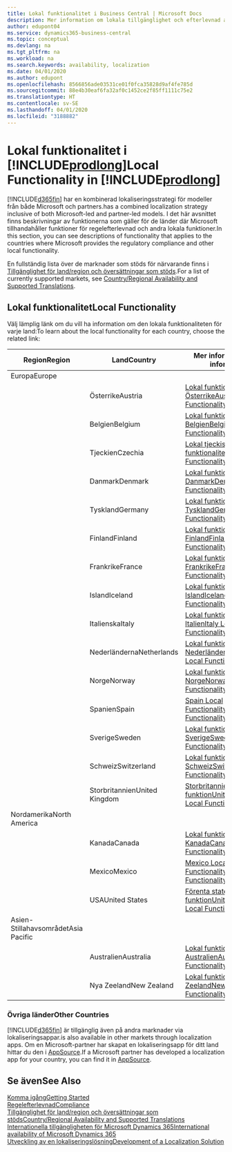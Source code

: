 ```yaml
---
title: Lokal funktionalitet i Business Central | Microsoft Docs
description: Mer information om lokala tillgänglighet och efterlevnad av Dynamics 365 Business Central.
author: edupont04
ms.service: dynamics365-business-central
ms.topic: conceptual
ms.devlang: na
ms.tgt_pltfrm: na
ms.workload: na
ms.search.keywords: availability, localization
ms.date: 04/01/2020
ms.author: edupont
ms.openlocfilehash: 8566856ade03531ce01f0fca35828d9af4fe785d
ms.sourcegitcommit: 88e4b30eaf6fa32af0c1452ce2f85ff1111c75e2
ms.translationtype: HT
ms.contentlocale: sv-SE
ms.lasthandoff: 04/01/2020
ms.locfileid: "3188882"
---
```

# <a name="local-functionality-in-prodlong"></a><span data-ttu-id="a9323-103">Lokal funktionalitet i [!INCLUDE[prodlong](includes/prodlong.md)]</span><span class="sxs-lookup"><span data-stu-id="a9323-103">Local Functionality in [!INCLUDE[prodlong](includes/prodlong.md)]</span></span>

[!INCLUDE[d365fin](includes/d365fin_md.md)] <span data-ttu-id="a9323-104">har en kombinerad lokaliseringsstrategi för modeller från både Microsoft och partners.</span><span class="sxs-lookup"><span data-stu-id="a9323-104">has a combined localization strategy inclusive of both Microsoft-led and partner-led models.</span></span> <span data-ttu-id="a9323-105">I det här avsnittet finns beskrivningar av funktionerna som gäller för de länder där Microsoft tillhandahåller funktioner för regelefterlevnad och andra lokala funktioner.</span><span class="sxs-lookup"><span data-stu-id="a9323-105">In this section, you can see descriptions of functionality that applies to the countries where Microsoft provides the regulatory compliance and other local functionality.</span></span>  

<span data-ttu-id="a9323-106">En fullständig lista över de marknader som stöds för närvarande finns i [Tillgänglighet för land/region och översättningar som stöds](/dynamics365/business-central/dev-itpro/compliance/apptest-countries-and-translations?toc=/dynamics365/business-central/toc.json).</span><span class="sxs-lookup"><span data-stu-id="a9323-106">For a list of currently supported markets, see [Country/Regional Availability and Supported Translations](/dynamics365/business-central/dev-itpro/compliance/apptest-countries-and-translations?toc=/dynamics365/business-central/toc.json).</span></span>  

## <a name="local-functionality"></a><span data-ttu-id="a9323-107">Lokal funktionalitet</span><span class="sxs-lookup"><span data-stu-id="a9323-107">Local Functionality</span></span>

<span data-ttu-id="a9323-108">Välj lämplig länk om du vill ha information om den lokala funktionaliteten för varje land:</span><span class="sxs-lookup"><span data-stu-id="a9323-108">To learn about the local functionality for each country, choose the related link:</span></span>

| <span data-ttu-id="a9323-109">Region</span><span class="sxs-lookup"><span data-stu-id="a9323-109">Region</span></span> | <span data-ttu-id="a9323-110">Land</span><span class="sxs-lookup"><span data-stu-id="a9323-110">Country</span></span> | <span data-ttu-id="a9323-111">Mer information</span><span class="sxs-lookup"><span data-stu-id="a9323-111">More information</span></span> |
| --- | --- |--- |
| <span data-ttu-id="a9323-112">Europa</span><span class="sxs-lookup"><span data-stu-id="a9323-112">Europe</span></span> |  | |
|        | <span data-ttu-id="a9323-113">Österrike</span><span class="sxs-lookup"><span data-stu-id="a9323-113">Austria</span></span> | [<span data-ttu-id="a9323-114">Lokal funktionalitet för Österrike</span><span class="sxs-lookup"><span data-stu-id="a9323-114">Austria Local Functionality</span></span>](localfunctionality/austria/austria-local-functionality.md) |
|        | <span data-ttu-id="a9323-115">Belgien</span><span class="sxs-lookup"><span data-stu-id="a9323-115">Belgium</span></span> | [<span data-ttu-id="a9323-116">Lokal funktionalitet för Belgien</span><span class="sxs-lookup"><span data-stu-id="a9323-116">Belgium Local Functionality</span></span>](localfunctionality/belgium/belgium-local-functionality.md) |
|        | <span data-ttu-id="a9323-117">Tjeckien</span><span class="sxs-lookup"><span data-stu-id="a9323-117">Czechia</span></span> | [<span data-ttu-id="a9323-118">Lokal tjeckisk funktionalitet</span><span class="sxs-lookup"><span data-stu-id="a9323-118">Czech Local Functionality</span></span>](localfunctionality/czech/czech-local-functionality.md) |
|        | <span data-ttu-id="a9323-119">Danmark</span><span class="sxs-lookup"><span data-stu-id="a9323-119">Denmark</span></span> | [<span data-ttu-id="a9323-120">Lokal funktionalitet för Danmark</span><span class="sxs-lookup"><span data-stu-id="a9323-120">Denmark Local Functionality</span></span>](localfunctionality/denmark/denmark-local-functionality.md) |
|        | <span data-ttu-id="a9323-121">Tyskland</span><span class="sxs-lookup"><span data-stu-id="a9323-121">Germany</span></span> | [<span data-ttu-id="a9323-122">Lokal funktionalitet för Tyskland</span><span class="sxs-lookup"><span data-stu-id="a9323-122">Germany Local Functionality</span></span>](localfunctionality/germany/germany-local-functionality.md) |
|        | <span data-ttu-id="a9323-123">Finland</span><span class="sxs-lookup"><span data-stu-id="a9323-123">Finland</span></span> | [<span data-ttu-id="a9323-124">Lokal funktionalitet för Finland</span><span class="sxs-lookup"><span data-stu-id="a9323-124">Finland Local Functionality</span></span>](localfunctionality/finland/finland-local-functionality.md) |
|        | <span data-ttu-id="a9323-125">Frankrike</span><span class="sxs-lookup"><span data-stu-id="a9323-125">France</span></span> | [<span data-ttu-id="a9323-126">Lokal funktionalitet för Frankrike</span><span class="sxs-lookup"><span data-stu-id="a9323-126">France Local Functionality</span></span>](localfunctionality/france/france-local-functionality.md) |
|        | <span data-ttu-id="a9323-127">Island</span><span class="sxs-lookup"><span data-stu-id="a9323-127">Iceland</span></span> | [<span data-ttu-id="a9323-128">Lokal funktionalitet för Island</span><span class="sxs-lookup"><span data-stu-id="a9323-128">Iceland Local Functionality</span></span>](localfunctionality/iceland/iceland-local-functionality.md) |
|        | <span data-ttu-id="a9323-129">Italienska</span><span class="sxs-lookup"><span data-stu-id="a9323-129">Italy</span></span> | [<span data-ttu-id="a9323-130">Lokal funktionalitet för Italien</span><span class="sxs-lookup"><span data-stu-id="a9323-130">Italy Local Functionality</span></span>](localfunctionality/italy/italy-local-functionality.md) |
|        | <span data-ttu-id="a9323-131">Nederländerna</span><span class="sxs-lookup"><span data-stu-id="a9323-131">Netherlands</span></span> | [<span data-ttu-id="a9323-132">Lokal funktionalitet för Nederländerna</span><span class="sxs-lookup"><span data-stu-id="a9323-132">Netherlands Local Functionality</span></span>](localfunctionality/netherlands/netherlands-local-functionality.md) |
|        | <span data-ttu-id="a9323-133">Norge</span><span class="sxs-lookup"><span data-stu-id="a9323-133">Norway</span></span> | [<span data-ttu-id="a9323-134">Lokal funktionalitet för Norge</span><span class="sxs-lookup"><span data-stu-id="a9323-134">Norway Local Functionality</span></span>](localfunctionality/norway/norway-local-functionality.md) |
|        | <span data-ttu-id="a9323-135">Spanien</span><span class="sxs-lookup"><span data-stu-id="a9323-135">Spain</span></span> | [<span data-ttu-id="a9323-136">Spain Local Functionality</span><span class="sxs-lookup"><span data-stu-id="a9323-136">Spain Local Functionality</span></span>](localfunctionality/spain/spain-local-functionality.md) |
|        | <span data-ttu-id="a9323-137">Sverige</span><span class="sxs-lookup"><span data-stu-id="a9323-137">Sweden</span></span> | [<span data-ttu-id="a9323-138">Lokal funktionalitet för Sverige</span><span class="sxs-lookup"><span data-stu-id="a9323-138">Sweden Local Functionality</span></span>](localfunctionality/sweden/sweden-local-functionality.md) |
|        | <span data-ttu-id="a9323-139">Schweiz</span><span class="sxs-lookup"><span data-stu-id="a9323-139">Switzerland</span></span> | [<span data-ttu-id="a9323-140">Lokal funktionalitet för Schweiz</span><span class="sxs-lookup"><span data-stu-id="a9323-140">Switzerland Local Functionality</span></span>](localfunctionality/switzerland/switzerland-local-functionality.md) |
|        | <span data-ttu-id="a9323-141">Storbritannien</span><span class="sxs-lookup"><span data-stu-id="a9323-141">United Kingdom</span></span> | [<span data-ttu-id="a9323-142">Storbritannien, lokal funktion</span><span class="sxs-lookup"><span data-stu-id="a9323-142">United Kingdom Local Functionality</span></span>](localfunctionality/unitedkingdom/united-kingdom-local-functionality.md) |
| <span data-ttu-id="a9323-143">Nordamerika</span><span class="sxs-lookup"><span data-stu-id="a9323-143">North America</span></span> |       |  |
|        | <span data-ttu-id="a9323-144">Kanada</span><span class="sxs-lookup"><span data-stu-id="a9323-144">Canada</span></span>|[<span data-ttu-id="a9323-145">Lokal funktionalitet för Kanada</span><span class="sxs-lookup"><span data-stu-id="a9323-145">Canada Local Functionality</span></span>](localfunctionality/canada/canada-local-functionality.md) |
|        | <span data-ttu-id="a9323-146">Mexico</span><span class="sxs-lookup"><span data-stu-id="a9323-146">Mexico</span></span> | [<span data-ttu-id="a9323-147">Mexico Local Functionality</span><span class="sxs-lookup"><span data-stu-id="a9323-147">Mexico Local Functionality</span></span>](localfunctionality/mexico/mexico-local-functionality.md) |
|        | <span data-ttu-id="a9323-148">USA</span><span class="sxs-lookup"><span data-stu-id="a9323-148">United States</span></span>|[<span data-ttu-id="a9323-149">Förenta staterna: lokal funktion</span><span class="sxs-lookup"><span data-stu-id="a9323-149">United States Local Functionality</span></span>](localfunctionality/unitedstates/united-states-local-functionality.md) |
| <span data-ttu-id="a9323-150">Asien-Stillahavsområdet</span><span class="sxs-lookup"><span data-stu-id="a9323-150">Asia Pacific</span></span> |       |  |
|        | <span data-ttu-id="a9323-151">Australien</span><span class="sxs-lookup"><span data-stu-id="a9323-151">Australia</span></span> | [<span data-ttu-id="a9323-152">Lokal funktionalitet för Australien</span><span class="sxs-lookup"><span data-stu-id="a9323-152">Australia Local Functionality</span></span>](localfunctionality/australia/australia-local-functionality.md) |
|        | <span data-ttu-id="a9323-153">Nya Zeeland</span><span class="sxs-lookup"><span data-stu-id="a9323-153">New Zealand</span></span> | [<span data-ttu-id="a9323-154">Lokal funktionalitet för Nya Zeeland</span><span class="sxs-lookup"><span data-stu-id="a9323-154">New Zealand Local Functionality</span></span>](localfunctionality/newzealand/new-zealand-local-functionality.md) |

### <a name="other-countries"></a><span data-ttu-id="a9323-155">Övriga länder</span><span class="sxs-lookup"><span data-stu-id="a9323-155">Other Countries</span></span>
[!INCLUDE[d365fin](includes/d365fin_md.md)] <span data-ttu-id="a9323-156">är tillgänglig även på andra marknader via lokaliseringsappar.</span><span class="sxs-lookup"><span data-stu-id="a9323-156">is also available in other markets through localization apps.</span></span> <span data-ttu-id="a9323-157">Om en Microsoft-partner har skapat en lokaliseringsapp för ditt land hittar du den i [AppSource](https://appsource.microsoft.com/product/dynamics-365-business-central/).</span><span class="sxs-lookup"><span data-stu-id="a9323-157">If a Microsoft partner has developed a localization app for your country, you can find it in [AppSource](https://appsource.microsoft.com/product/dynamics-365-business-central/).</span></span>

## <a name="see-also"></a><span data-ttu-id="a9323-158">Se även</span><span class="sxs-lookup"><span data-stu-id="a9323-158">See Also</span></span>
[<span data-ttu-id="a9323-159">Komma igång</span><span class="sxs-lookup"><span data-stu-id="a9323-159">Getting Started</span></span>](product-get-started.md)  
[<span data-ttu-id="a9323-160">Regelefterlevnad</span><span class="sxs-lookup"><span data-stu-id="a9323-160">Compliance</span></span>](compliance/compliance-overview.md)  
[<span data-ttu-id="a9323-161">Tillgänglighet för land/region och översättningar som stöds</span><span class="sxs-lookup"><span data-stu-id="a9323-161">Country/Regional Availability and Supported Translations</span></span>](/dynamics365/business-central/dev-itpro/compliance/apptest-countries-and-translations?toc=/dynamics365/business-central/toc.json)  
[<span data-ttu-id="a9323-162">Internationella tillgängligheten för Microsoft Dynamics 365</span><span class="sxs-lookup"><span data-stu-id="a9323-162">International availability of Microsoft Dynamics 365</span></span>](/dynamics365/get-started/availability)  
[<span data-ttu-id="a9323-163">Utveckling av en lokaliseringslösning</span><span class="sxs-lookup"><span data-stu-id="a9323-163">Development of a Localization Solution</span></span>](/dynamics365/business-central/dev-itpro/developer/readiness/readiness-develop-localization)  

